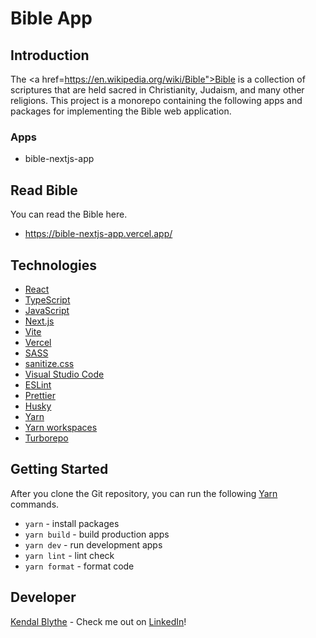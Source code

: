 # Bible App

## Introduction

The <a href=https://en.wikipedia.org/wiki/Bible">Bible</a> is a collection of scriptures that are
held sacred in Christianity, Judaism, and many other religions. This project is a monorepo
containing the following apps and packages for implementing the Bible web application.

### Apps

- bible-nextjs-app

## Read Bible

You can read the Bible here.

- <a href="https://bible-nextjs-app.vercel.app/">https://bible-nextjs-app.vercel.app/</a>

## Technologies

- <a href="https://reactjs.org/">React</a>
- <a href="https://www.typescriptlang.org/">TypeScript</a>
- <a href="https://www.javascript.com/">JavaScript</a>
- <a href="https://nextjs.org/">Next.js</a>
- <a href="https://vitejs.dev/">Vite</a>
- <a href="https://vercel.com/">Vercel</a>
- <a href="https://sass-lang.com/">SASS</a>
- <a href="https://csstools.github.io/sanitize.css/">sanitize.css</a>
- <a href="https://code.visualstudio.com/">Visual Studio Code</a>
- <a href="https://eslint.org/">ESLint</a>
- <a href="https://prettier.io/">Prettier</a>
- <a href="https://typicode.github.io/husky/">Husky</a>
- <a href="https://yarnpkg.com/">Yarn</a>
- <a href="https://yarnpkg.com/features/workspaces/">Yarn workspaces</a>
- <a href="https://turbo.build/repo">Turborepo</a>

## Getting Started

After you clone the Git repository, you can run the following
<a href="https://yarnpkg.com/">Yarn</a> commands.

- `yarn` - install packages
- `yarn build` - build production apps
- `yarn dev` - run development apps
- `yarn lint` - lint check
- `yarn format` - format code

## Developer

<a href="https://github.com/kendalblythe">Kendal Blythe</a> - Check me out on
<a href="https://www.linkedin.com/in/kendal-blythe/">LinkedIn</a>!
